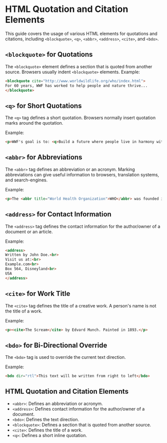 # HTML Quotation and Citation Elements
This guide covers the usage of various HTML elements for quotations and citations, including `<blockquote>`, `<q>`, `<abbr>`, `<address>`, `<cite>`, and `<bdo>`.
## `<blockquote>` for Quotations
The `<blockquote>` element defines a section that is quoted from another source. Browsers usually indent `<blockquote>` elements.
Example:

```html
<blockquote cite="http://www.worldwildlife.org/who/index.html">
For 60 years, WWF has worked to help people and nature thrive...
</blockquote>
```

## `<q>` for Short Quotations

The `<q>` tag defines a short quotation. Browsers normally insert quotation marks around the quotation.

Example:

```html
<p>WWF's goal is to: <q>Build a future where people live in harmony with nature.</q></p>
```

## `<abbr>` for Abbreviations

The `<abbr>` tag defines an abbreviation or an acronym. Marking abbreviations can give useful information to browsers, translation systems, and search-engines.

Example:

```html
<p>The <abbr title="World Health Organization">WHO</abbr> was founded in 1948.</p>
```

## `<address>` for Contact Information

The `<address>` tag defines the contact information for the author/owner of a document or an article.

Example:

```html
<address>
Written by John Doe.<br>
Visit us at:<br>
Example.com<br>
Box 564, Disneyland<br>
USA
</address>
```

## `<cite>` for Work Title

The `<cite>` tag defines the title of a creative work. A person's name is not the title of a work.

Example:

```html
<p><cite>The Scream</cite> by Edvard Munch. Painted in 1893.</p>
```

## `<bdo>` for Bi-Directional Override

The `<bdo>` tag is used to override the current text direction.

Example:

```html
<bdo dir="rtl">This text will be written from right to left</bdo>
```


## HTML Quotation and Citation Elements
- `<abbr>`: Defines an abbreviation or acronym.
- `<address>`: Defines contact information for the author/owner of a document.
- `<bdo>`: Defines the text direction.
- `<blockquote>`: Defines a section that is quoted from another source.
- `<cite>`: Defines the title of a work.
- `<q>`: Defines a short inline quotation.

